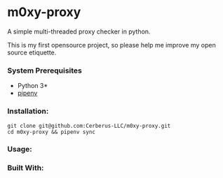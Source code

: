# m0xy-proxy

A simple multi-threaded proxy checker in python.

This is my first opensource project, so please help me improve my open source etiquette.

### System Prerequisites

* Python 3*
* [pipenv](https://pypi.org/project/pipenv/)

### Installation:

```
git clone git@github.com:Cerberus-LLC/m0xy-proxy.git
cd m0xy-proxy && pipenv sync
```

### Usage:



### Built With:
